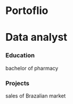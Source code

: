 # Portoflio
# Data analyst
### Education 
bachelor of pharmacy
### Projects
sales of Brazalian market
